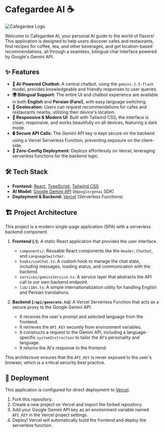 # Cafegardee AI ☕️

![Cafegardee Logo](logo.png)

Welcome to Cafegardee AI, your personal AI guide to the world of flavors! This application is designed to help users discover cafes and restaurants, find recipes for coffee, tea, and other beverages, and get location-based recommendations, all through a seamless, bilingual chat interface powered by Google's Gemini API.

## ✨ Features

- **🤖 AI-Powered Chatbot:** A central chatbot, using the `gemini-2.5-flash` model, provides knowledgeable and friendly responses to user queries.
- **🌍 Bilingual Support:** The entire UI and chatbot experience are available in both **English** and **Persian (Farsi)**, with easy language switching.
- **📍 Geolocation:** Users can request recommendations for cafes and restaurants nearby, utilizing their device's location.
- **🎨 Responsive & Modern UI:** Built with Tailwind CSS, the interface is clean, responsive, and works beautifully on all devices, featuring a dark mode.
- **🔒 Secure API Calls:** The Gemini API key is kept secure on the backend using a Vercel Serverless Function, preventing exposure on the client-side.
- **🚀 Zero-Config Deployment:** Deploys effortlessly on Vercel, leveraging serverless functions for the backend logic.

## 🛠 Tech Stack

- **Frontend:** [React](https://reactjs.org/), [TypeScript](https://www.typescriptlang.org/), [Tailwind CSS](https://tailwindcss.com/)
- **AI Model:** [Google Gemini API](https://ai.google.dev/) (`@google/genai` SDK)
- **Deployment & Backend:** [Vercel](https://vercel.com/) (Serverless Functions)

## 🏗️ Project Architecture

This project is a modern single-page application (SPA) with a serverless backend component.

1.  **Frontend (`/`):** A static React application that provides the user interface.
    -   `components/`: Reusable React components like the `Header`, `Chatbot`, and `LanguageSwitcher`.
    -   `hooks/useChat.ts`: A custom hook to manage the chat state, including messages, loading status, and communication with the backend.
    -   `services/geminiService.ts`: A service layer that abstracts the API call to our own backend endpoint.
    -   `lib/i18n.ts`: A simple internationalization utility for handling English and Persian translations.

2.  **Backend (`/api/generate.ts`):** A Vercel Serverless Function that acts as a secure proxy to the Google Gemini API.
    -   It receives the user's prompt and selected language from the frontend.
    -   It retrieves the `API_KEY` securely from environment variables.
    -   It constructs a request to the Gemini API, including a language-specific `systemInstruction` to tailor the AI's personality and language.
    -   It returns the AI's response to the frontend.

This architecture ensures that the `API_KEY` is never exposed to the user's browser, which is a critical security best practice.

## 🚀 Deployment

This application is configured for direct deployment to [Vercel](https://vercel.com/).

1.  Fork this repository.
2.  Create a new project on Vercel and import the forked repository.
3.  Add your Google Gemini API key as an environment variable named `API_KEY` in the Vercel project settings.
4.  Deploy! Vercel will automatically build the frontend and deploy the serverless function.
